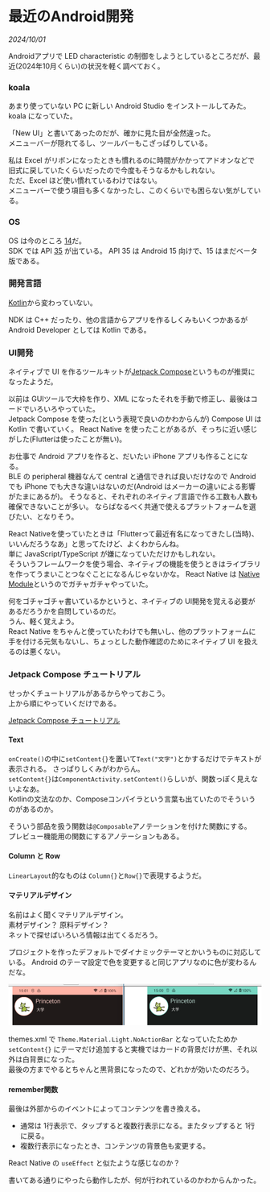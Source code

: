 # 最近のAndroid開発

<i>2024/10/01</i>

Androidアプリで LED characteristic の制御をしようとしているところだが、最近(2024年10月くらい)の状況を軽く調べておく。

### koala

あまり使っていない PC に新しい Android Studio をインストールしてみた。  
koala になっていた。

「New UI」と書いてあったのだが、確かに見た目が全然違った。  
メニューバーが隠れてるし、ツールバーもこざっぱりしている。

私は Excel がリボンになったときも慣れるのに時間がかかってアドオンなどで旧式に戻していたくらいだったので今度もそうなるかもしれない。  
ただ、Excel ほど使い慣れているわけではない。  
メニューバーで使う項目も多くなかったし、このくらいでも困らない気がしている。

### OS

OS は今のところ [14](https://www.android.com/intl/ja_jp/android-14/)だ。  
SDK では API [35](https://developer.android.com/tools/releases/platforms?hl=ja#15) が出ている。
API 35 は Android 15 向けで、15 はまだベータ版である。

### 開発言語

[Kotlin](https://developer.android.com/kotlin?hl=ja)から変わっていない。

NDK は C++ だったり、他の言語からアプリを作るしくみもいくつかあるが Android Developer としては Kotlin である。

### UI開発

ネイティブで UI を作るツールキットが[Jetpack Compose](https://developer.android.com/compose)というものが推奨になったようだ。

以前は GUIツールで大枠を作り、XML になったそれを手動で修正し、最後はコードでいろいろやっていた。  
Jetpack Compose を使った(という表現で良いのかわからんが) Compose UI は Kotlin で書いていく。
React Native を使ったことがあるが、そっちに近い感じがした(Flutterは使ったことが無い)。

お仕事で Android アプリを作ると、だいたい iPhone アプリも作ることになる。  
BLE の peripheral 機器なんて central と通信できれば良いだけなので Android でも iPhone でも大きな違いはないのだ(Android はメーカーの違いによる影響がたまにあるが)。
そうなると、それぞれのネイティブ言語で作る工数も人数も確保できないことが多い。
ならばなるべく共通で使えるプラットフォームを選びたい、となりそう。

React Nativeを使っていたときは「Flutterって最近有名になってきたし(当時)、いいんだろうなあ」と思ってたけど、よくわからんね。  
単に JavaScript/TypeScript が嫌になっていただけかもしれない。  
そういうフレームワークを使う場合、ネイティブの機能を使うときはライブラリを作ってうまいことつなぐことになるんじゃないかな。
React Native は [Native Module](https://reactnative.dev/docs/native-modules-android?android-language=kotlin)というのでガチャガチャやっていた。

何をゴチャゴチャ書いているかというと、ネイティブの UI開発を覚える必要があるだろうかを自問しているのだ。  
うん、軽く覚えよう。  
React Native をちゃんと使っていたわけでも無いし、他のプラットフォームに手を付ける元気もないし、ちょっとした動作確認のためにネイティブ UI を扱えるのは悪くない。

### Jetpack Compose チュートリアル

せっかくチュートリアルがあるからやっておこう。  
上から順にやっていくだけである。

[Jetpack Compose チュートリアル](https://developer.android.com/develop/ui/compose/tutorial?hl=ja)

#### Text

`onCreate()`の中に`setContent{}`を置いて`Text("文字")`とかするだけでテキストが表示される。
さっぱりしくみがわからん。  
`setContent{}`は`ComponentActivity.setContent()`らしいが、関数っぽく見えないよなあ。  
Kotlinの文法なのか、Composeコンパイラという言葉も出ていたのでそういうのがあるのか。

そういう部品を扱う関数は`@Composable`アノテーションを付けた関数にする。  
プレビュー機能用の関数にするアノテーションもある。

#### Column と Row

`LinearLayout`的なものは `Column{}`と`Row{}`で表現するようだ。

#### マテリアルデザイン

名前はよく聞くマテリアルデザイン。  
素材デザイン？ 原料デザイン？  
ネットで探せばいろいろ情報は出てくるだろう。

プロジェクトを作ったデフォルトでダイナミックテーマとかいうものに対応している。
Android のテーマ設定で色を変更すると同じアプリなのに色が変わるんだな。

![image](20241001a-1.png)

themes.xml で `Theme.Material.Light.NoActionBar` となっていたためか `setContent{}` にテーマだけ追加すると実機ではカードの背景だけが黒、それ以外は白背景になった。  
最後の方までやるとちゃんと黒背景になったので、どれかが効いたのだろう。

#### remember関数

最後は外部からのイベントによってコンテンツを書き換える。

* 通常は 1行表示で、タップすると複数行表示になる。またタップすると 1行に戻る。
* 複数行表示になったとき、コンテンツの背景色も変更する。

React Native の `useEffect` と似たような感じなのか？

書いてある通りにやったら動作したが、何が行われているのかわからんかった。

